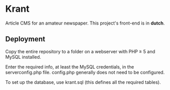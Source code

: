 # Krant
Article CMS for an amateur newspaper.
This project's front-end is in **dutch**.

## Deployment
Copy the entire repository to a folder on a webserver with PHP ≥ 5 and MySQL installed.

Enter the required info, at least the MySQL credentials, in the serverconfig.php file. config.php generally does not need to be configured.

To set up the database, use krant.sql (this defines all the required tables).